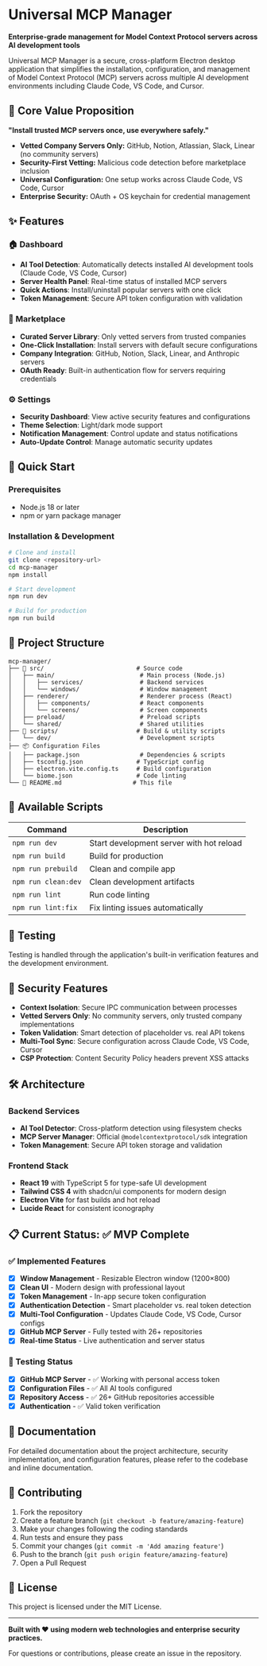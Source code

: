 # Universal MCP Manager

**Enterprise-grade management for Model Context Protocol servers across AI development tools**

Universal MCP Manager is a secure, cross-platform Electron desktop application that simplifies the installation, configuration, and management of Model Context Protocol (MCP) servers across multiple AI development environments including Claude Code, VS Code, and Cursor.

## 🎯 Core Value Proposition

**"Install trusted MCP servers once, use everywhere safely."**

- **Vetted Company Servers Only:** GitHub, Notion, Atlassian, Slack, Linear (no community servers)
- **Security-First Vetting:** Malicious code detection before marketplace inclusion  
- **Universal Configuration:** One setup works across Claude Code, VS Code, Cursor
- **Enterprise Security:** OAuth + OS keychain for credential management

## ✨ Features

### 🏠 Dashboard
- **AI Tool Detection**: Automatically detects installed AI development tools (Claude Code, VS Code, Cursor)
- **Server Health Panel**: Real-time status of installed MCP servers
- **Quick Actions**: Install/uninstall popular servers with one click
- **Token Management**: Secure API token configuration with validation

### 🏪 Marketplace  
- **Curated Server Library**: Only vetted servers from trusted companies
- **One-Click Installation**: Install servers with default secure configurations
- **Company Integration**: GitHub, Notion, Slack, Linear, and Anthropic servers
- **OAuth Ready**: Built-in authentication flow for servers requiring credentials

### ⚙️ Settings
- **Security Dashboard**: View active security features and configurations
- **Theme Selection**: Light/dark mode support
- **Notification Management**: Control update and status notifications
- **Auto-Update Control**: Manage automatic security updates

## 🚀 Quick Start

### Prerequisites
- Node.js 18 or later
- npm or yarn package manager

### Installation & Development

```bash
# Clone and install
git clone <repository-url>
cd mcp-manager
npm install

# Start development
npm run dev

# Build for production  
npm run build
```

## 📁 Project Structure

```
mcp-manager/
├── 📁 src/                          # Source code
│   ├── main/                        # Main process (Node.js)
│   │   ├── services/                # Backend services
│   │   └── windows/                 # Window management
│   ├── renderer/                    # Renderer process (React)
│   │   ├── components/              # React components
│   │   └── screens/                 # Screen components
│   ├── preload/                     # Preload scripts
│   └── shared/                      # Shared utilities
├── 📁 scripts/                      # Build & utility scripts
│   └── dev/                         # Development scripts
├── 📦 Configuration Files
│   ├── package.json                 # Dependencies & scripts
│   ├── tsconfig.json               # TypeScript config
│   ├── electron.vite.config.ts     # Build configuration
│   └── biome.json                  # Code linting
└── 📖 README.md                    # This file
```

## 🔧 Available Scripts

| Command | Description |
|---------|-------------|
| `npm run dev` | Start development server with hot reload |
| `npm run build` | Build for production |
| `npm run prebuild` | Clean and compile app |
| `npm run clean:dev` | Clean development artifacts |
| `npm run lint` | Run code linting |
| `npm run lint:fix` | Fix linting issues automatically |

## 🧪 Testing

Testing is handled through the application's built-in verification features and the development environment.

## 🔐 Security Features

- **Context Isolation**: Secure IPC communication between processes
- **Vetted Servers Only**: No community servers, only trusted company implementations  
- **Token Validation**: Smart detection of placeholder vs. real API tokens
- **Multi-Tool Sync**: Secure configuration across Claude Code, VS Code, Cursor
- **CSP Protection**: Content Security Policy headers prevent XSS attacks

## 🛠️ Architecture

### Backend Services
- **AI Tool Detector**: Cross-platform detection using filesystem checks
- **MCP Server Manager**: Official `@modelcontextprotocol/sdk` integration  
- **Token Management**: Secure API token storage and validation

### Frontend Stack
- **React 19** with TypeScript 5 for type-safe UI development
- **Tailwind CSS 4** with shadcn/ui components for modern design
- **Electron Vite** for fast builds and hot reload
- **Lucide React** for consistent iconography

## 📋 Current Status: ✅ MVP Complete

### ✅ Implemented Features
- [x] **Window Management** - Resizable Electron window (1200×800)
- [x] **Clean UI** - Modern design with professional layout
- [x] **Token Management** - In-app secure token configuration
- [x] **Authentication Detection** - Smart placeholder vs. real token detection
- [x] **Multi-Tool Configuration** - Updates Claude Code, VS Code, Cursor configs
- [x] **GitHub MCP Server** - Fully tested with 26+ repositories
- [x] **Real-time Status** - Live authentication and server status

### 🧪 Testing Status
- [x] **GitHub MCP Server** - ✅ Working with personal access token
- [x] **Configuration Files** - ✅ All AI tools configured
- [x] **Repository Access** - ✅ 26+ GitHub repositories accessible
- [x] **Authentication** - ✅ Valid token verification

## 📖 Documentation

For detailed documentation about the project architecture, security implementation, and configuration features, please refer to the codebase and inline documentation.

## 🤝 Contributing

1. Fork the repository
2. Create a feature branch (`git checkout -b feature/amazing-feature`)
3. Make your changes following the coding standards  
4. Run tests and ensure they pass
5. Commit your changes (`git commit -m 'Add amazing feature'`)
6. Push to the branch (`git push origin feature/amazing-feature`)
7. Open a Pull Request

## 📄 License

This project is licensed under the MIT License.

---

**Built with ❤️ using modern web technologies and enterprise security practices.**

For questions or contributions, please create an issue in the repository.